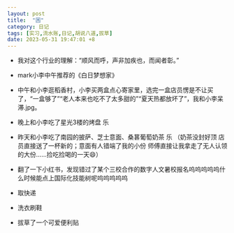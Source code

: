 ```yaml
---
layout: post
title:  "困"
category: 日记
tags: [实习,流水账,日记,胡说八道,拔草]
date: 2023-05-31 19:47:01 +8
---
```

- 我对这个行业的理解：“顺风而呼，声非加疾也，而闻者彰。”
- mark小李中午推荐的《白日梦想家》
- 中午和小李逛稻香村，小李买两盒点心寄家里，选完一盒店员愣是不让买了，“一盒够了”“老人本来也吃不了太多甜的”“夏天热都放坏了”，我和小李呆滞.jpg。
- 晚上和小李吃了星光3楼的烤盘 乐
- 昨天和小李吃了南园的披萨、芝士意面、桑葚葡萄奶茶 乐 （奶茶没封好顶 店员直接送了一杯新的；意面有人错端了我的小份 师傅直接让我拿走了无人认领的大份……捡吃捡喝的一天😄）
- 翻了一下小红书，发现错过了某个三校合作的数字人文暑校报名呜呜呜呜呜什么时候能点上国际化技能树呢呜呜呜呜呜

- 取快递
- 洗衣刷鞋
- 拔草了一个可爱便利贴